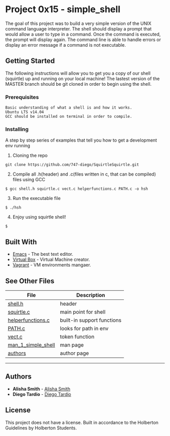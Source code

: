 # Project 0x15 - simple_shell

The goal of this project was to build a very simple version of the UNIX command language interpreter. The shell should display a prompt that would allow a user to type in a command. Once the command is executed, the prompt will display again. The command line is able to handle errors or display an error message if a command is not executable. 

## Getting Started

The following instructions will allow you to get you a copy of our shell (squirtle) up and running on your local machine! The lastest version of the MASTER branch should be git cloned in order to begin using the shell.

### Prerequisites
```
Basic understanding of what a shell is and how it works.
Ubuntu LTS v14.04
GCC should be installed on terminal in order to compile.
```

### Installing

A step by step series of examples that tell you how to get a development env running

1. Cloning the repo

```
git clone https://github.com/747-diego/SquirtleSquirtle.git
```

2. Compile all .h(header) and .c(files written in c, that can be compiled) files using GCC

```
$ gcc shell.h squirtle.c vect.c helperfunctions.c PATH.c -o hsh
```

3. Run the executable file
```
$ ./hsh
```

4. Enjoy using squirtle shell!

```
$ 
```

## Built With

* [Emacs](https://www.gnu.org/software/emacs/) - The best text editor.
* [Virtual Box](https://www.virtualbox.org) - Virtual Machine creator.
* [Vagrant](https://www.vagrantup.com) - VM environments mangaer.

## See Other Files

File|Description
---|---
[shell.h](./shell.h)|header
[squirtle.c](./squirtle.c)|main point for shell
[helperfunctions.c](./helperfunctions.c)|built-in support functions
[PATH.c](./PATH.c)|looks for path in env
[vect.c](./vect.c)|token function
[man_1_simple_shell](./man_1_simple_shell)|man page
[authors](./authors)|author page

---
## Authors

* **Alisha Smith** - [Alisha Smith](https://github.com/alishabelle)
* **Diego Tardio** - [Diego Tardio](https://github.com/747-diego)

## License

This project does not have a license. Built in accordance to the Holberton Guidelines by Holberton Students.